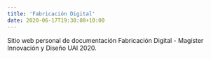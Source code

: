 ```yaml
---
title: 'Fabricación Digital'
date: 2020-06-17T19:30:08+10:00
---
```


<!-- Descripción inicial -->
Sitio web personal de documentación Fabricación Digital - Magíster Innovación y Diseño UAI 2020. 
